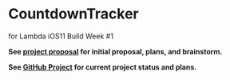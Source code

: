 # CountdownTracker
for Lambda iOS11 Build Week #1

**See [project proposal](https://github.com/jonbash/ios-build-sprint-project-proposal) for initial proposal, plans, and brainstorm.**

**See [GitHub Project](https://github.com/jonbash/CountdownTracker/projects/1) for current project status and plans.**
